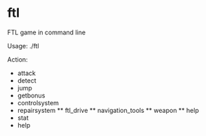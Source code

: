 # ftl
FTL game in command line


Usage: ./ftl

Action:
 * attack
 * detect
 * jump
 * getbonus
 * controlsystem
 * repairsystem
  ** ftl_drive
  ** navigation_tools
  ** weapon
  ** help
 * stat
 * help
